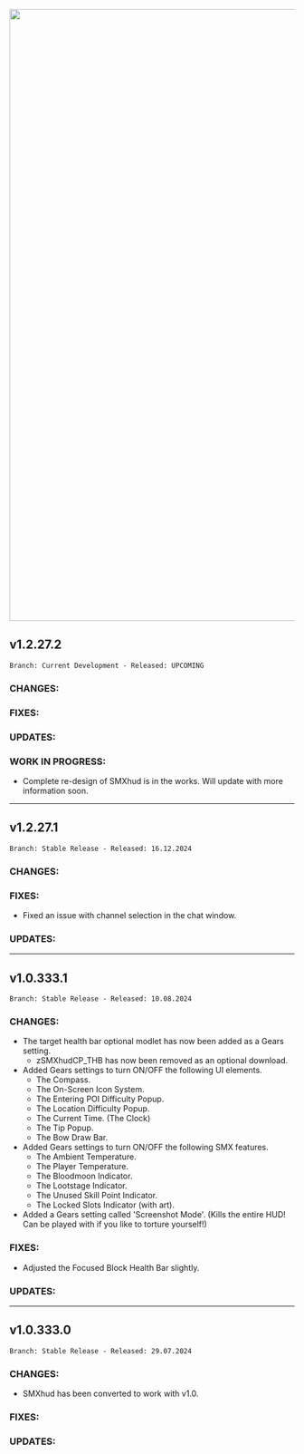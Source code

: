 <p align="center">
  <img src="https://imgur.com/Mt5uOjc.jpg" width="1080" title="SMXhud">
</p>

## **v1.2.27.2**

`Branch: Current Development - Released: UPCOMING`

### CHANGES:

### FIXES:

### UPDATES:

### WORK IN PROGRESS:
- Complete re-design of SMXhud is in the works. Will update with more information soon.


---


## **v1.2.27.1**

`Branch: Stable Release - Released: 16.12.2024`

### CHANGES:

### FIXES:
- Fixed an issue with channel selection in the chat window.
  
### UPDATES:


---


## **v1.0.333.1**

`Branch: Stable Release - Released: 10.08.2024`

### CHANGES:
- The target health bar optional modlet has now been added as a Gears setting.
  - zSMXhudCP_THB has now been removed as an optional download.
- Added Gears settings to turn ON/OFF the following UI elements.
  - The Compass.
  - The On-Screen Icon System.
  - The Entering POI Difficulty Popup.
  - The Location Difficulty Popup.
  - The Current Time. (The Clock)
  - The Tip Popup.
  - The Bow Draw Bar.
- Added Gears settings to turn ON/OFF the following SMX features.
  - The Ambient Temperature.
  - The Player Temperature.
  - The Bloodmoon Indicator.
  - The Lootstage Indicator.
  - The Unused Skill Point Indicator.
  - The Locked Slots Indicator (with art).
- Added a Gears setting called 'Screenshot Mode'. (Kills the entire HUD! Can be played with if you like to torture yourself!)

### FIXES:
- Adjusted the Focused Block Health Bar slightly.

### UPDATES:


---


## **v1.0.333.0**

`Branch: Stable Release - Released: 29.07.2024`

### CHANGES:
- SMXhud has been converted to work with v1.0.

### FIXES:

### UPDATES:


